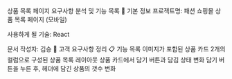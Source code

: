 상품 목록 페이지 요구사항 분석 및 기능 목록
📌 기본 정보
프로젝트명:
패션 쇼핑몰 상품 목록 페이지 (모바일)

사용하게 될 기술:
React

문서 작성자: 김승
📝 고객 요구사항 정리
📋 기능 목록
이미지가 포함된 상품 카드
2개의 컬럼으로 구성된 상품 목록 레이아웃
상품 카드에서 담기 버튼과 담김 상태 변화
담기 버튼을 누른 후, 헤더에 담긴 상품의 갯수 변화
